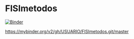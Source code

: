 # FISImetodos
[![Binder](https://mybinder.org/badge_logo.svg)](https://mybinder.org/v2/gh/VeronicaArias/FISImetodos.git/master)



https://mybinder.org/v2/gh/USUARIO/FISImetodos.git/master
